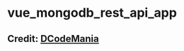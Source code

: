 # vue_mongodb_rest_api_app

## Credit: [DCodeMania](https://www.youtube.com/watch?v=hBjhaveTm1s&list=PL6u82dzQtlfs88r-Q1_1L0ZnV8aB1KL0S&index=1)